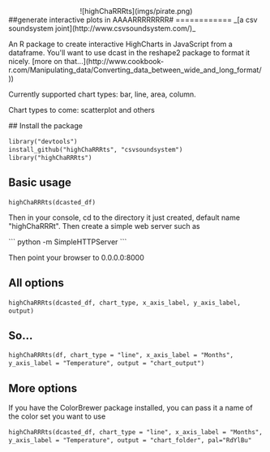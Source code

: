 <center>![highChaRRRts](imgs/pirate.png)</center>
##generate interactive plots in AAAARRRRRRRR#
============
_[a csv soundsystem joint](http://www.csvsoundsystem.com/)_

<p>An R package to create interactive HighCharts in JavaScript from a dataframe. You'll want to use dcast in the reshape2 package to format it nicely. [more on that...](http://www.cookbook-r.com/Manipulating_data/Converting_data_between_wide_and_long_format/))</p>

<p>Currently supported chart types: bar, line, area, column.<p>
<p>Chart types to come: scatterplot and others</p>
## Install the package

```
library("devtools")
install_github("highChaRRRts", "csvsoundsystem")
library("highChaRRRts")
```

## Basic usage

```
highChaRRRts(dcasted_df)
```

<p>Then in your console, cd to the directory it just created, default name "highChaRRRt". Then create a simple web server such as</p>
```
python -m SimpleHTTPServer
```
<p>Then point your browser to 0.0.0.0:8000</p>

## All options

```
highChaRRRts(dcasted_df, chart_type, x_axis_label, y_axis_label, output)
```

## So...

```
highChaRRRts(df, chart_type = "line", x_axis_label = "Months", y_axis_label = "Temperature", output = "chart_output")
```

## More options
<p>If you have the ColorBrewer package installed, you can pass it a name of the color set you want to use</p>

```
highChaRRRts(dcasted_df, chart_type = "line", x_axis_label = "Months", y_axis_label = "Temperature", output = "chart_folder", pal="RdYlBu"
```
